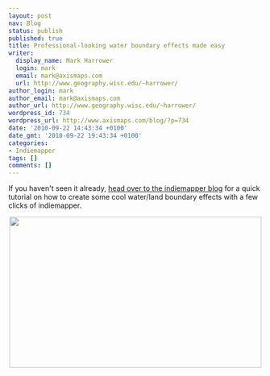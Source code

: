 ```yaml
---
layout: post
nav: Blog
status: publish
published: true
title: Professional-looking water boundary effects made easy
writer:
  display_name: Mark Harrower
  login: mark
  email: mark@axismaps.com
  url: http://www.geography.wisc.edu/~harrower/
author_login: mark
author_email: mark@axismaps.com
author_url: http://www.geography.wisc.edu/~harrower/
wordpress_id: 734
wordpress_url: http://www.axismaps.com/blog/?p=734
date: '2010-09-22 14:43:34 +0100'
date_gmt: '2010-09-22 19:43:34 +0100'
categories:
- Indiemapper
tags: []
comments: []
---
```

<p>If you haven't seen it already, <a href="http://indiemapper.io/blog/2010/09/professional-looking-water-boundary-effects-made-easy/" target="_blank">head over to the indiemapper blog</a> for a quick tutorial on how to create some cool water/land boundary effects with a few clicks of indiemapper.</p>
<p style="text-align: center;"><a href="http://indiemapper.io/blog/2010/09/professional-looking-water-boundary-effects-made-easy/" target="_blank"><img class="aligncenter size-full wp-image-735" src="{{ site.baseurl }}/media/posts/2010/09/teaser_watereffects.jpg" alt="" width="500" height="300" /></a></p>
